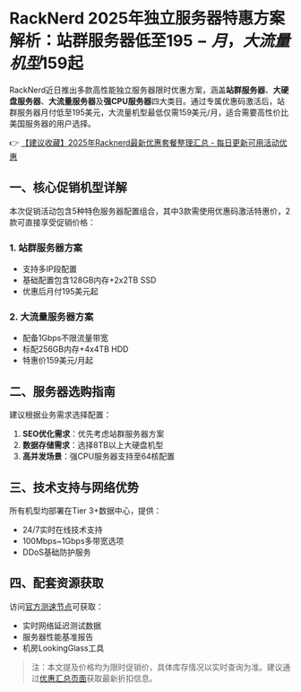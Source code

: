 # RackNerd 2025年独立服务器特惠方案解析：站群服务器低至$195-月，大流量机型$159起

RackNerd近日推出多款高性能独立服务器限时优惠方案，涵盖**站群服务器**、**大硬盘服务器**、**大流量服务器**及**强CPU服务器**四大类目。通过专属优惠码激活后，站群服务器月付低至195美元，大流量机型最低仅需159美元/月，适合需要高性价比美国服务器的用户选择。

👉 [【建议收藏】2025年Racknerd最新优惠套餐整理汇总 - 每日更新可用活动优惠](https://bit.ly/Rack_Nerd)

## 一、核心促销机型详解
本次促销活动包含5种特色服务器配置组合，其中3款需使用优惠码激活特惠价，2款可直接享受促销价格：

### 1. 站群服务器方案
- 支持多IP段配置
- 基础配置包含128GB内存+2x2TB SSD
- 优惠后月付195美元起

### 2. 大流量服务器方案
- 配备1Gbps不限流量带宽
- 标配256GB内存+4x4TB HDD
- 特惠价159美元/月起

## 二、服务器选购指南
建议根据业务需求选择配置：
1. **SEO优化需求**：优先考虑站群服务器方案
2. **数据存储需求**：选择8TB以上大硬盘机型
3. **高并发场景**：强CPU服务器支持至64核配置

## 三、技术支持与网络优势
所有机型均部署在Tier 3+数据中心，提供：
- 24/7实时在线技术支持
- 100Mbps~1Gbps多带宽选项
- DDoS基础防护服务

## 四、配套资源获取
访问[官方测速节点](https://bit.ly/Rack_Nerd)可获取：
- 实时网络延迟测试数据
- 服务器性能基准报告
- 机房LookingGlass工具

> 注：本文提及价格均为限时促销价，具体库存情况以实时查询为准。建议通过[优惠汇总页面](https://bit.ly/Rack_Nerd)获取最新折扣信息。